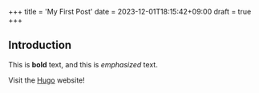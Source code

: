 +++
title = 'My First Post'
date = 2023-12-01T18:15:42+09:00
draft = true
+++

## Introduction

This is **bold** text, and this is *emphasized* text.

Visit the [Hugo](https://gohugo.io) website!
